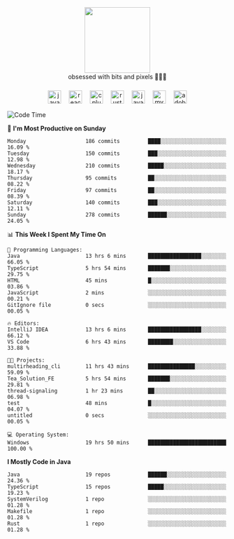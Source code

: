 


  <div align="center">
    
   <img src = "https://i.postimg.cc/W1R4TF4j/d6kpuve-c97567cf-518b-4b86-a271-5c89d88d22f7.gif"  width=150px height=150px />
 </div>

<div align="center">
  obsessed with bits and pixels 🧑‍💻🎨
</div>

  ###
<div align="center">
 <img src="https://cdn.jsdelivr.net/gh/devicons/devicon/icons/javascript/javascript-original.svg" height="30" alt="javascript logo"  />
  <img width="10" />
  <img src="https://cdn.jsdelivr.net/gh/devicons/devicon/icons/react/react-original.svg" height="30" alt="react logo"  />
  <img width="10" />
   <!--<img src="https://cdn.jsdelivr.net/gh/devicons/devicon/icons/nodejs/nodejs-original.svg" height="30" alt="nodejs logo"  />
  <img width="10" />
 <img src="https://cdn.jsdelivr.net/gh/devicons/devicon/icons/flutter/flutter-original.svg" height="30" alt="flutter logo"  />
 <img width="10" />-->
  <img src="https://cdn.jsdelivr.net/gh/devicons/devicon/icons/cplusplus/cplusplus-original.svg" height="30" alt="cpluplus logo"  />
  <img width="10" />
    <img src="https://cdn.jsdelivr.net/gh/devicons/devicon/icons/rust/rust-original.svg" height="30" alt="rust logo"  />
  <img width="10" />
  <img src="https://cdn.jsdelivr.net/gh/devicons/devicon/icons/java/java-original.svg" height="30" alt="java logo"  />
  <img width="10" />
  <img src="https://skillicons.dev/icons?i=mysql" height="30" alt="mysql logo"  />
  <img width="10" />
  <img src="https://skillicons.dev/icons?i=pr" height="30" alt="adobepremierepro logo"  />
</div>

<!--START_SECTION:waka-->
![Code Time](http://img.shields.io/badge/Code%20Time-2%2C051%20hrs%2042%20mins-blue)

📅 **I'm Most Productive on Sunday** 

```text
Monday                   186 commits         ████░░░░░░░░░░░░░░░░░░░░░   16.09 % 
Tuesday                  150 commits         ███░░░░░░░░░░░░░░░░░░░░░░   12.98 % 
Wednesday                210 commits         █████░░░░░░░░░░░░░░░░░░░░   18.17 % 
Thursday                 95 commits          ██░░░░░░░░░░░░░░░░░░░░░░░   08.22 % 
Friday                   97 commits          ██░░░░░░░░░░░░░░░░░░░░░░░   08.39 % 
Saturday                 140 commits         ███░░░░░░░░░░░░░░░░░░░░░░   12.11 % 
Sunday                   278 commits         ██████░░░░░░░░░░░░░░░░░░░   24.05 % 
```


📊 **This Week I Spent My Time On** 

```text
💬 Programming Languages: 
Java                     13 hrs 6 mins       █████████████████░░░░░░░░   66.05 % 
TypeScript               5 hrs 54 mins       ███████░░░░░░░░░░░░░░░░░░   29.75 % 
HTML                     45 mins             █░░░░░░░░░░░░░░░░░░░░░░░░   03.86 % 
JavaScript               2 mins              ░░░░░░░░░░░░░░░░░░░░░░░░░   00.21 % 
GitIgnore file           0 secs              ░░░░░░░░░░░░░░░░░░░░░░░░░   00.05 % 

🔥 Editors: 
IntelliJ IDEA            13 hrs 6 mins       █████████████████░░░░░░░░   66.12 % 
VS Code                  6 hrs 43 mins       ████████░░░░░░░░░░░░░░░░░   33.88 % 

🐱‍💻 Projects: 
multirheading_cli        11 hrs 43 mins      ███████████████░░░░░░░░░░   59.09 % 
Tea_Solution_FE          5 hrs 54 mins       ███████░░░░░░░░░░░░░░░░░░   29.81 % 
thread-signaling         1 hr 23 mins        ██░░░░░░░░░░░░░░░░░░░░░░░   06.98 % 
test                     48 mins             █░░░░░░░░░░░░░░░░░░░░░░░░   04.07 % 
untitled                 0 secs              ░░░░░░░░░░░░░░░░░░░░░░░░░   00.05 % 

💻 Operating System: 
Windows                  19 hrs 50 mins      █████████████████████████   100.00 % 
```

**I Mostly Code in Java** 

```text
Java                     19 repos            ██████░░░░░░░░░░░░░░░░░░░   24.36 % 
TypeScript               15 repos            █████░░░░░░░░░░░░░░░░░░░░   19.23 % 
SystemVerilog            1 repo              ░░░░░░░░░░░░░░░░░░░░░░░░░   01.28 % 
Makefile                 1 repo              ░░░░░░░░░░░░░░░░░░░░░░░░░   01.28 % 
Rust                     1 repo              ░░░░░░░░░░░░░░░░░░░░░░░░░   01.28 % 
```




<!--END_SECTION:waka-->
